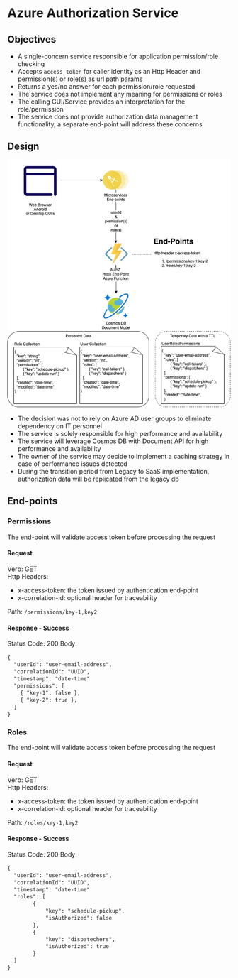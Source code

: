 # Azure Authorization Service

## Objectives

* A single-concern service responsible for application permission/role checking
* Accepts `access_token` for caller identity as an Http Header and permission(s) or role(s) as url path params
* Returns a yes/no answer for each permission/role requested
* The service does not implement any meaning for permissions or roles
* The calling GUI/Service provides an interpretation for the role/permission
* The service does not provide authorization data management functionality, a separate end-point will address these concerns

## Design

![](./media/AuthZ.jpg)

* The decision was not to rely on Azure AD user groups to eliminate dependency on IT personnel
* The service is solely responsible for high performance and availability
* The service will leverage Cosmos DB with Document API for high performance and availability
* The owner of the service may decide to implement a caching strategy in case of performance issues detected
* During the transition period from Legacy to SaaS implementation, authorization data will be replicated from the legacy db

## End-points

### Permissions

The end-point will validate access token before processing the request

#### Request

Verb: GET  
Http Headers: 
* x-access-token: the token issued by authentication end-point
* x-correlation-id: optional header for traceability

Path: `/permissions/key-1,key2`

#### Response - Success

Status Code: 200
Body:
```
{
  "userId": "user-email-address",
  "correlationId": "UUID",
  "timestamp": "date-time"
  "permissions": [
    { "key-1": false },
    { "key-2": true },
  ]
}
```

### Roles

The end-point will validate access token before processing the request

#### Request

Verb: GET  
Http Headers: 
* x-access-token: the token issued by authentication end-point
* x-correlation-id: optional header for traceability

Path: `/roles/key-1,key2`

#### Response - Success

Status Code: 200
Body:
```
{
  "userId": "user-email-address",
  "correlationId": "UUID",
  "timestamp": "date-time"
  "roles": [
        {
            "key": "schedule-pickup",
            "isAuthorized": false
        },
        {
            "key": "dispatechers",
            "isAuthorized": true
        }
  ]
}
```
